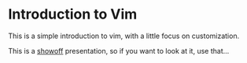# Introduction to Vim

This is a simple introduction to vim, with a little focus on customization.

This is a [showoff](http://github.com/schacon/showoff) presentation, so if you want to look at it, use that...
